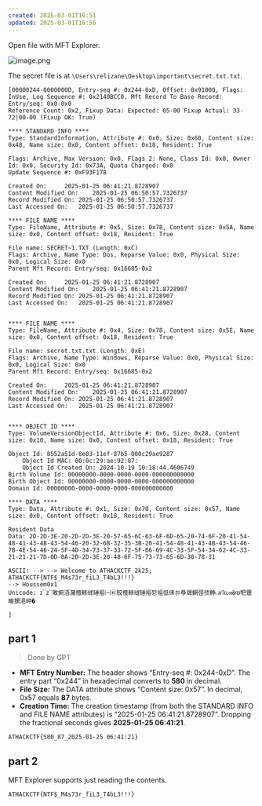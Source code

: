 ```yaml
---
created: 2025-03-01T16:51
updated: 2025-03-01T16:56
---
```


Open file with MFT Explorer.

![image.png](https://res.cloudinary.com/kumonochisanaka/image/upload/v1740865883/2025/03/321cc1015588c8c01fc21a3e0d37d625.png)

The secret file is at `\Users\relizane\Desktop\important\secret.txt.txt`.

```
[00000244-0000000D, Entry-seq #: 0x244-0xD, Offset: 0x91000, Flags: InUse, Log Sequence #: 0x2140BCC0, Mft Record To Base Record: Entry/seq: 0x0-0x0
Reference Count: 0x2, Fixup Data: Expected: 05-00 Fixup Actual: 33-72|00-00 (Fixup OK: True)

**** STANDARD INFO ****
Type: StandardInformation, Attribute #: 0x0, Size: 0x60, Content size: 0x48, Name size: 0x0, Content offset: 0x18, Resident: True

Flags: Archive, Max Version: 0x0, Flags 2: None, Class Id: 0x0, Owner Id: 0x0, Security Id: 0x73A, Quota Charged: 0x0 
Update Sequence #: 0xF93F178

Created On:		2025-01-25 06:41:21.8728907
Content Modified On:	2025-01-25 06:50:57.7326737
Record Modified On:	2025-01-25 06:50:57.7326737
Last Accessed On:	2025-01-25 06:50:57.7326737

**** FILE NAME ****
Type: FileName, Attribute #: 0x5, Size: 0x78, Content size: 0x5A, Name size: 0x0, Content offset: 0x18, Resident: True

File name: SECRET~1.TXT (Length: 0xC)
Flags: Archive, Name Type: Dos, Reparse Value: 0x0, Physical Size: 0x0, Logical Size: 0x0
Parent Mft Record: Entry/seq: 0x16685-0x2

Created On:		2025-01-25 06:41:21.8728907
Content Modified On:	2025-01-25 06:41:21.8728907
Record Modified On:	2025-01-25 06:41:21.8728907
Last Accessed On:	2025-01-25 06:41:21.8728907


**** FILE NAME ****
Type: FileName, Attribute #: 0x4, Size: 0x78, Content size: 0x5E, Name size: 0x0, Content offset: 0x18, Resident: True

File name: secret.txt.txt (Length: 0xE)
Flags: Archive, Name Type: Windows, Reparse Value: 0x0, Physical Size: 0x0, Logical Size: 0x0
Parent Mft Record: Entry/seq: 0x16685-0x2

Created On:		2025-01-25 06:41:21.8728907
Content Modified On:	2025-01-25 06:41:21.8728907
Record Modified On:	2025-01-25 06:41:21.8728907
Last Accessed On:	2025-01-25 06:41:21.8728907


**** OBJECT ID ****
Type: VolumeVersionObjectId, Attribute #: 0x6, Size: 0x28, Content size: 0x10, Name size: 0x0, Content offset: 0x18, Resident: True

Object Id: 8552a51d-8e03-11ef-87b5-000c29ae9287
	Object Id MAC: 00:0c:29:ae:92:87:
	Object Id Created On: 2024-10-19 10:18:44.4606749
Birth Volume Id: 00000000-0000-0000-0000-000000000000
Birth Object Id: 00000000-0000-0000-0000-000000000000
Domain Id: 00000000-0000-0000-0000-000000000000

**** DATA ****
Type: Data, Attribute #: 0x1, Size: 0x70, Content size: 0x57, Name size: 0x0, Content offset: 0x18, Resident: True

Resident Data
Data: 2D-2D-3E-20-2D-2D-3E-20-57-65-6C-63-6F-6D-65-20-74-6F-20-41-54-48-41-43-4B-43-54-46-20-32-6B-32-35-3B-20-41-54-48-41-43-4B-43-54-46-7B-4E-54-46-24-5F-4D-34-73-37-33-72-5F-66-69-4C-33-5F-54-34-62-4C-33-21-21-21-7D-0D-0A-2D-2D-3E-20-48-6F-75-73-73-65-6D-30-78-31

ASCII: --> --> Welcome to ATHACKCTF 2k25; ATHACKCTF{NTF$_M4s73r_fiL3_T4bL3!!!}
--> Houssem0x1
Unicode: ⴭ‾ⴭ‾敗捬浯⁥潴䄠䡔䍁䍋䙔㈠㉫㬵䄠䡔䍁䍋䙔乻䙔弤㑍㝳爳晟䱩弳㑔䱢ℳ℡ൽⴊ㸭䠠畯獳浥砰�

]
```

## part 1

> Done by GPT

- **MFT Entry Number:** The header shows “Entry-seq #: 0x244-0xD”. The entry part “0x244” in hexadecimal converts to **580** in decimal.
- **File Size:** The DATA attribute shows “Content size: 0x57”. In decimal, 0x57 equals **87** bytes.
- **Creation Time:** The creation timestamp (from both the STANDARD INFO and FILE NAME attributes) is “2025-01-25 06:41:21.8728907”. Dropping the fractional seconds gives **2025-01-25 06:41:21**.

```flag
ATHACKCTF{580_87_2025-01-25 06:41:21}
```

## part 2

MFT Explorer supports just reading the contents.

```flag
ATHACKCTF{NTF$_M4s73r_fiL3_T4bL3!!!}
```
